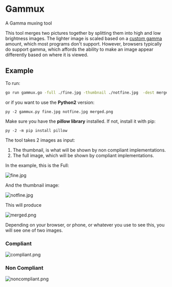 # Gammux
A Gamma muxing tool

This tool merges two pictures together by splitting them into high 
and low brightness images.   The lighter image is scaled based on a [custom
gamma](http://www.libpng.org/pub/png/spec/1.2/PNG-Chunks.html#C.gAMA]) amount, 
which most programs don't support.   However, browsers typically do support 
gamma, which affords the ability to make an image appear differently based
on where it is viewed.

## Example

To run:

```bash
go run gammux.go -full ./fine.jpg -thumbnail ./notfine.jpg  -dest merged.png
```

or if you want to use the **Python2** version:

```
py -2 gammux.py fine.jpg notfine.jpg merged.png
```

Make sure you have the **pillow library** installed. If not, install it with pip:

```
py -2 -m pip install pillow
```

The tool takes 2 images as input:

1. The thumbnail, is what will be shown by non compliant implementations.
2. The full image, which will be shown by compliant implementations.

In the example, this is the Full:

![fine.jpg](https://github.com/carl-mastrangelo/gammux/raw/master/fine.jpg "Fine")

And the thumbnail image:

![notfine.jpg](https://github.com/carl-mastrangelo/gammux/raw/master/notfine.jpg "Not Fine")

This will produce 

![merged.png](https://github.com/carl-mastrangelo/gammux/raw/master/merged.png "Merged")


Depending on your browser, or phone, or whatever you use to see this, you will see one of two 
images.

### Compliant

![compliant.png](https://github.com/carl-mastrangelo/gammux/raw/master/compliant.png "Compliant")

### Non Compliant

![noncompliant.png](https://github.com/carl-mastrangelo/gammux/raw/master/noncompliant.png "Non Compliant")





